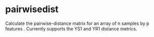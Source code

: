 # pairwisedist
Calculate the pairwise-distance matrix for an array of n samples by p features . Currently supports the YS1 and YR1 distance metrics. 
